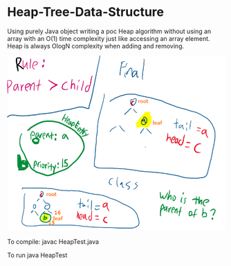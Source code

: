 # Heap-Tree-Data-Structure
Using purely Java object writing a poc Heap algorithm without using an array with an O(1) time complexity just like accessing an array element.
Heap is always OlogN complexity when adding and removing.

![heap screenshot](design.png)

To compile:
javac HeapTest.java

To run
java HeapTest
